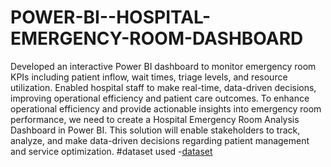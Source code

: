 # POWER-BI--HOSPITAL-EMERGENCY-ROOM-DASHBOARD
Developed an interactive Power BI dashboard to monitor emergency room KPIs including patient inflow, wait times, triage levels, and resource utilization.  Enabled hospital staff to make real-time, data-driven decisions, improving operational efficiency and patient care outcomes.
To enhance operational efficiency and provide actionable insights into emergency room performance, we need to create a Hospital Emergency Room Analysis Dashboard in Power BI. This solution will enable stakeholders to track, analyze, and make data-driven decisions regarding patient management and service optimization.
#dataset used
-<a href=https://github.com/Viveka2815/POWER-BI--HOSPITAL-EMERGENCY-ROOM-DASHBOARD/blob/main/hospital.pbix>dataset</a>
